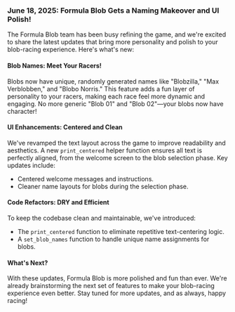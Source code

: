 ### June 18, 2025: Formula Blob Gets a Naming Makeover and UI Polish!

The Formula Blob team has been busy refining the game, and we're excited to share the latest updates that bring more personality and polish to your blob-racing experience. Here's what's new:

#### **Blob Names: Meet Your Racers!**
Blobs now have unique, randomly generated names like "Blobzilla," "Max Verblobben," and "Blobo Norris." This feature adds a fun layer of personality to your racers, making each race feel more dynamic and engaging. No more generic "Blob 01" and "Blob 02"—your blobs now have character!

#### **UI Enhancements: Centered and Clean**
We've revamped the text layout across the game to improve readability and aesthetics. A new `print_centered` helper function ensures all text is perfectly aligned, from the welcome screen to the blob selection phase. Key updates include:
- Centered welcome messages and instructions.
- Cleaner name layouts for blobs during the selection phase.

#### **Code Refactors: DRY and Efficient**
To keep the codebase clean and maintainable, we've introduced:
- The `print_centered` function to eliminate repetitive text-centering logic.
- A `set_blob_names` function to handle unique name assignments for blobs.

#### **What's Next?**
With these updates, Formula Blob is more polished and fun than ever. We're already brainstorming the next set of features to make your blob-racing experience even better. Stay tuned for more updates, and as always, happy racing!
